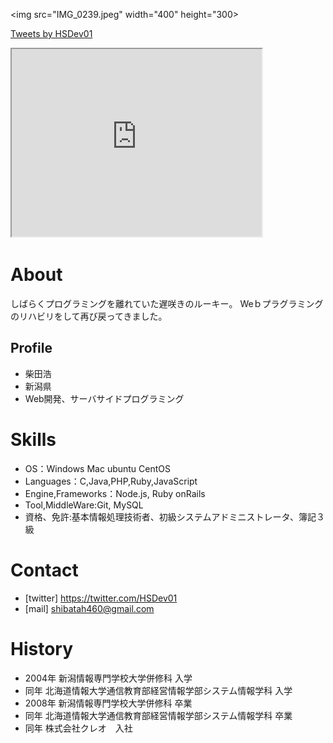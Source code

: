 
<img src="IMG_0239.jpeg" width="400" height="300>

<a class="twitter-timeline" data-width="400" data-height="600" href="https://twitter.com/HSDev01?ref_src=twsrc%5Etfw">Tweets by HSDev01</a> <script async src="https://platform.twitter.com/widgets.js" charset="utf-8"></script>

<iframe src="https://www.openprocessing.org/sketch/1042654/embed/" width="400" height="300"></iframe>

# About
しばらくプログラミングを離れていた遅咲きのルーキー。
Weｂプラグラミングのリハビリをして再び戻ってきました。

## Profile
- 柴田浩
- 新潟県
- Web開発、サーバサイドプログラミング

# Skills
- OS：Windows Mac ubuntu CentOS
- Languages：C,Java,PHP,Ruby,JavaScript
- Engine,Frameworks：Node.js, Ruby onRails
- Tool,MiddleWare:Git, MySQL
- 資格、免許:基本情報処理技術者、初級システムアドミニストレータ、簿記３級

# Contact
- [twitter] https://twitter.com/HSDev01
- [mail] shibatah460@gmail.com

# History
- 2004年 新潟情報専門学校大学併修科 入学
- 同年 北海道情報大学通信教育部経営情報学部システム情報学科 入学
- 2008年 新潟情報専門学校大学併修科 卒業
- 同年 北海道情報大学通信教育部経営情報学部システム情報学科 卒業　
- 同年 株式会社クレオ　入社
